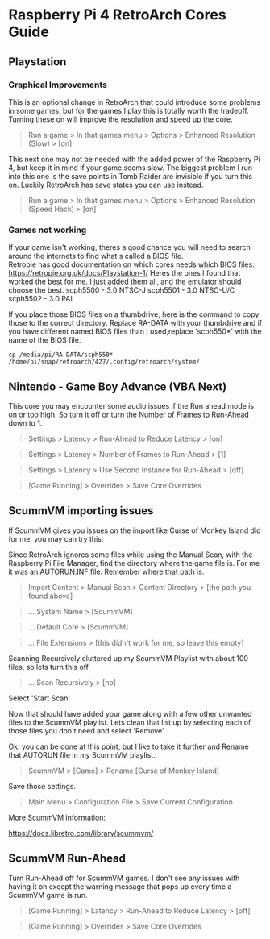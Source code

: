 # Raspberry Pi 4 RetroArch Cores Guide


## Playstation
### Graphical Improvements
This is an optional change in RetroArch that could introduce some problems in some games, but for the games I play this is totally worth the tradeoff. Turning these on will improve the resolution and speed up the core.

> Run a game > In that games menu > Options > Enhanced Resolution (Slow) > [on]

This next one may not be needed with the added power of the Raspberry Pi 4, but keep it in mind if your game seems slow.  The biggest problem I run into this one is the save points in Tomb Raider are invisible if you turn this on.  Luckily RetroArch has save states you can use instead.

> Run a game > In that games menu > Options > Enhanced Resolution (Speed Hack) > [on]
### Games not working
If your game isn't working, theres a good chance you will need to search around the internets to find what's called a BIOS file.  
Retropie has good documentation on which cores needs which BIOS files:
https://retropie.org.uk/docs/Playstation-1/
Heres the ones I found that worked the best for me.  I just added them all, and the emulator should choose the best.
scph5500 - 3.0 NTSC-J
scph5501 - 3.0 NTSC-U/C
scph5502 - 3.0 PAL

If you place those BIOS files on a thumbdrive, here is the command to copy those to the correct directory. Replace RA-DATA with your thumbdrive and if you have different named BIOS files than I used,replace 'scph550*' with the name of the BIOS file.
```
cp /media/pi/RA-DATA/scph550* /home/pi/snap/retroarch/427/.config/retroarch/system/
```

## Nintendo - Game Boy Advance (VBA Next)

This core you may encounter some audio issues if the Run ahead mode is on or too high. So turn it off or turn the Number of Frames to Run-Ahead down to 1.

> Settings > Latency > Run-Ahead to Reduce Latency > [on]

> Settings > Latency > Number of Frames to Run-Ahead > [1]

> Settings > Latency > Use Second Instance for Run-Ahead > [off]

> [Game Running] > Overrides > Save Core Overrides

## ScummVM importing issues

If ScummVM gives you issues on the import like Curse of Monkey Island did for me, you may can try this.

Since RetroArch ignores some files while using the Manual Scan, with the Raspberry Pi File Manager, find the directory where the game file is. For me it was an AUTORUN.INF file. Remember where that path is.

> Import Content > Manual Scan > Content Directory > [the path you found above]

> ... System Name > [ScummVM]

> ... Default Core > [ScummVM]

> ... File Extensions > [this didn't work for me, so leave this empty]

Scanning Recursively cluttered up my ScummVM Playlist with about 100 files, so lets turn this off.

> ... Scan Recursively > [no]

Select 'Start Scan'

Now that should have added your game along with a few other unwanted files to the ScummVM playlist.  Lets clean that list up by selecting each of those files you don't need and select 'Remove'

Ok, you can be done at this point, but I like to take it further and Rename that AUTORUN file in my ScummVM playlist.

> ScummVM > [Game] > Rename [Curse of Monkey Island]

Save those settings.

> Main Menu > Configuration File > Save Current Configuration

More ScummVM information:

https://docs.libretro.com/library/scummvm/

## ScummVM Run-Ahead

Turn Run-Ahead off for ScummVM games. I don't see any issues with having it on except the warning message that pops up every time a ScummVM game is run.

> [Game Running] > Latency > Run-Ahead to Reduce Latency > [off]

> [Game Running] > Overrides > Save Core Overrides


